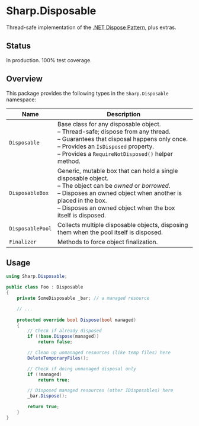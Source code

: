 # Sharp.Disposable

Thread-safe implementation of the [.NET Dispose Pattern](https://docs.microsoft.com/en-us/dotnet/standard/design-guidelines/dispose-pattern), plus extras.

## Status

In production.  100% test coverage.

## Overview

This package provides the following types in the `Sharp.Disposable` namespace:

Name             | Description
-----------------|------------
`Disposable`     | Base class for any disposable object.<br>– Thread-safe; dispose from any thread.<br>– Guarantees that disposal happens only once.<br>– Provides an `IsDisposed` property.<br>– Provides a `RequireNotDisposed()` helper method.
`DisposableBox`  | Generic, mutable box that can hold a single disposable object.<br>– The object can be *owned* or *borrowed*.<br>– Disposes an owned object when another is placed in the box.<br>– Disposes an owned object when the box itself is disposed.
`DisposablePool` | Collects multiple disposable objects, disposing them when the pool itself is disposed.
`Finalizer`      | Methods to force object finalization.

## Usage

```csharp
using Sharp.Disposable;

public class Foo : Disposable
{
    private SomeDisposable _bar; // a managed resource

    // ...
    
    protected override bool Dispose(bool managed)
    {
        // Check if already disposed
        if (!base.Dispose(managed))
            return false;

        // Clean up unmanaged resources (like temp files) here
        DeleteTemporaryFiles();

        // Check if doing unmanaged disposal only
        if (!managed)
            return true;

        // Disposed managed resources (other IDisposables) here
        _bar.Dispose();

        return true;
    }
}
```
